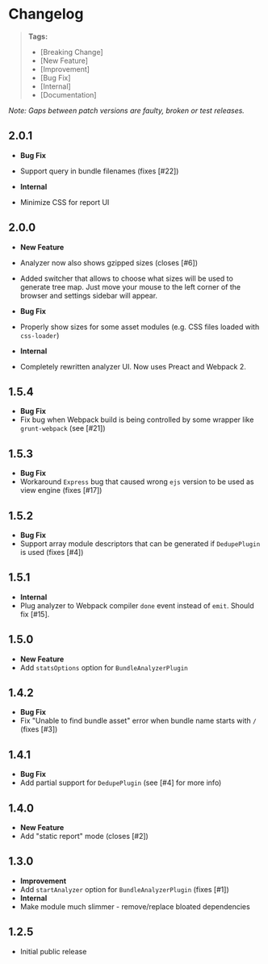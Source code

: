 # Changelog

> **Tags:**
> - [Breaking Change]
> - [New Feature]
> - [Improvement]
> - [Bug Fix]
> - [Internal]
> - [Documentation]

_Note: Gaps between patch versions are faulty, broken or test releases._

## 2.0.1
 * **Bug Fix**
  * Support query in bundle filenames (fixes [#22])

 * **Internal**
  * Minimize CSS for report UI

## 2.0.0
 * **New Feature**
  * Analyzer now also shows gzipped sizes (closes [#6])
  * Added switcher that allows to choose what sizes will be used to generate tree map.
  Just move your mouse to the left corner of the browser and settings sidebar will appear.

 * **Bug Fix**
  * Properly show sizes for some asset modules (e.g. CSS files loaded with `css-loader`)

 * **Internal**
  * Completely rewritten analyzer UI. Now uses Preact and Webpack 2.

## 1.5.4

 * **Bug Fix**
  * Fix bug when Webpack build is being controlled by some wrapper like `grunt-webpack` (see [#21])

## 1.5.3

 * **Bug Fix**
  * Workaround `Express` bug that caused wrong `ejs` version to be used as view engine (fixes [#17])

## 1.5.2
 
 * **Bug Fix**
  * Support array module descriptors that can be generated if `DedupePlugin` is used (fixes [#4])

## 1.5.1
 
 * **Internal**
  * Plug analyzer to Webpack compiler `done` event instead of `emit`. Should fix [#15].

## 1.5.0
 
 * **New Feature**
  * Add `statsOptions` option for `BundleAnalyzerPlugin`

## 1.4.2
 
 * **Bug Fix**
  * Fix "Unable to find bundle asset" error when bundle name starts with `/` (fixes [#3])

## 1.4.1
 
 * **Bug Fix**
  * Add partial support for `DedupePlugin` (see [#4] for more info)

## 1.4.0
 
 * **New Feature**
  * Add "static report" mode (closes [#2])

## 1.3.0
 
 * **Improvement**
  * Add `startAnalyzer` option for `BundleAnalyzerPlugin` (fixes [#1])
 * **Internal**
  * Make module much slimmer - remove/replace bloated dependencies

## 1.2.5

 * Initial public release
